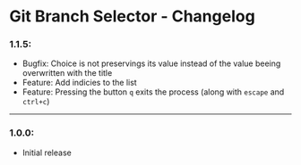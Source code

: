 # Git Branch Selector - Changelog

### **1.1.5:**

- Bugfix: Choice is not preservings its value instead of the value beeing overwritten with the title
- Feature: Add indicies to the list
- Feature: Pressing the button `q` exits the process (along with `escape` and `ctrl+c`)

---

### **1.0.0:**

- Initial release
